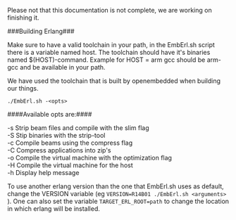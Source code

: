 Please not that this documentation is not complete, we are working on finishing it.

###Building Erlang###

Make sure to have a valid toolchain in your path, in the EmbErl.sh script there
is a variable named host. The toolchain should have it's binaries named
$(HOST)-command. Example for HOST = arm gcc should be arm-gcc and be available
in your path.

We have used the toolchain that is built by openembedded when building our things.

`./EmbErl.sh -<opts>`

####Available opts are:####

-s          Strip beam files and compile with the slim flag  
-S          Stip binaries with the strip-tool  
-c          Compile beams using the compress flag  
-C          Compress applications into zip's  
-o <arg>    Compile the virtual machine with the <arg> optimization flag  
-H <arg>    Compile the virtual machine for the host <arg>  
-h          Display help message  


To use another erlang version than the one that  EmbErl.sh uses as default, change the VERSION variable (eg `VERSION=R14B01 ./EmbErl.sh <arguments>` ). One can also set the variable `TARGET_ERL_ROOT=path` to change the location in which erlang will be installed.
